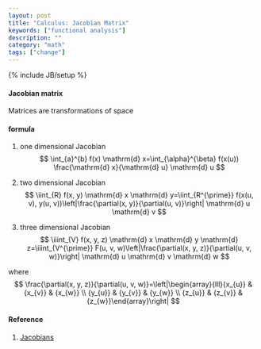 ```yaml
---
layout: post
title: "Calculus: Jacobian Matrix"
keywords: ["functional analysis"]
description: ""
category: "math"
tags: ["change"]
---
```

{% include JB/setup %}

#### Jacobian matrix
 Matrices are transformations of space 

#### formula
1. one dimensional Jacobian <br />
$$
\int_{a}^{b} f(x) \mathrm{d} x=\int_{\alpha}^{\beta} f(x(u)) \frac{\mathrm{d} x}{\mathrm{d} u} \mathrm{d} u
$$

2. two dimensional Jacobian <br />
$$
\iint_{R} f(x, y) \mathrm{d} x \mathrm{d} y=\iint_{R^{\prime}} f(x(u, v), y(u, v))\left|\frac{\partial(x, y)}{\partial(u, v)}\right| \mathrm{d} u \mathrm{d} v
$$

3. three dimensional Jacobian <br />
$$
\iiint_{V} f(x, y, z) \mathrm{d} x \mathrm{d} y \mathrm{d} z=\iiint_{V^{\prime}} F(u, v, w)\left|\frac{\partial(x, y, z)}{\partial(u, v, w)}\right| \mathrm{d} u \mathrm{d} v \mathrm{d} w
$$

where 
$$
\frac{\partial(x, y, z)}{\partial(u, v, w)}=\left|\begin{array}{lll}{x_{u}} & {x_{v}} & {x_{w}} \\ {y_{u}} & {y_{v}} & {y_{w}} \\ {z_{u}} & {z_{v}} & {z_{w}}\end{array}\right|
$$


#### Reference
1. [Jacobians](https://wenku.baidu.com/view/f56aa732b94ae45c3b3567ec102de2bd9605de8b.html)
